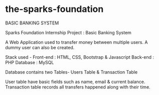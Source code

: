 # the-sparks-foundation
BASIC BANKING SYSTEM

Sparks Foundation Internship Project : Basic Banking System

A Web Application used to transfer money between multiple users. A dummy user can also be created.

Stack used - 
Front-end : HTML, CSS, Bootstrap & Javascript 
Back-end : PHP 
Database : MySQL

Database contains two Tables- Users Table & Transaction Table

User table have basic fields such as name, email & current balance.
Transaction table records all transfers happened along with their time.
